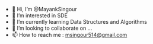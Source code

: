 - 👋 Hi, I’m @MayankSingour
- 👀 I’m interested in SDE
- 🌱 I’m currently learning Data Structures and Algorithms
- 💞️ I’m looking to collaborate on ...
- 📫 How to reach me : msingour514@gmail.com

<!---
MayankSingour/MayankSingour is a ✨ special ✨ repository because its `README.md` (this file) appears on your GitHub profile.
You can click the Preview link to take a look at your changes.
--->
